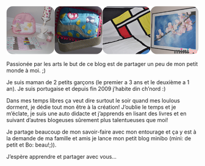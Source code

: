 ![](/static/images/exemples_groupes.png)

Passionée par les arts le but de ce blog est de partager un peu de mon petit monde à moi. ;)

Je suis maman de 2 petits garçons (le premier a 3 ans et le deuxième a 1 an). Je suis portugaise et depuis fin 2009 j’habite din ch’nord :)

Dans mes temps libres ça veut dire surtout le soir quand mes loulous dorment, je dédie tout mon être à la création! J’oublie le temps et je m’éclate, je suis une auto didacte et j’apprends en lisant des livres et en suivant d’autres blogeuses sûrement plus talentueuses que moi!

Je partage beaucoup de mon savoir-faire avec mon entourage et ça y est à la demande de ma famille et amis je lance mon petit blog minibo (mini: de petit et Bo: beau!;)).

J’espère apprendre et partager avec vous…